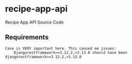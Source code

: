 # recipe-app-api
Recipe App API Source Code

## Requirements
    Case is VERY important here. This caused me issues:
        Djangorestframework>=3.12.2,<3.13.0 should have been djangorestframework>=3.12.2,<3.13.0